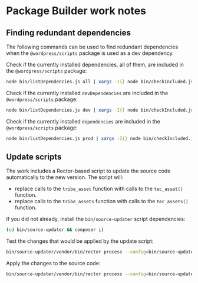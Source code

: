 # Package Builder work notes

## Finding redundant dependencies

The following commands can be used to find redundant dependencies when the `@wordpress/scripts` package is used as a dev dependency.

Check if the currently installed dependencies, all of them, are included in the `@wordpress/scripts` package:
```bash
node bin/listDependencies.js all | xargs -I{} node bin/checkIncluded.js @wordpress/scripts {} | grep -v NOT
```

Check if the currently installed `devDependencies` are included in the `@wordpress/scripts` package:
```bash
node bin/listDependencies.js dev | xargs -I{} node bin/checkIncluded.js @wordpress/scripts {} | grep -v NOT
```

Check if the currently installed `dependencies` are included in the `@wordpress/scripts` package:
```bash
node bin/listDependencies.js prod | xargs -I{} node bin/checkIncluded.js @wordpress/scripts {} | grep -v NOT
```

## Update scripts

The work includes a Rector-based script to update the source code automatically to the new version.
The script will:

* replace calls to the `tribe_asset` function with calls to the `tec_asset()` function.
* replace calls to the `tribe_assets` function with calls to the `tec_assets()` function.

If you did not already, install the `bin/source-updater` script dependencies:

```bash
(cd bin/source-updater && composer i)
```

Test the changes that would be applied by the update script:
```bash
bin/source-updater/vendor/bin/rector process --config=bin/source-updater/rector.php ./src --dry-run
```

Apply the changes to the source code:
```bash
bin/source-updater/vendor/bin/rector process --config=bin/source-updater/rector.php ./src
```
